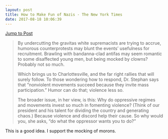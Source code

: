 ```yaml
---
layout: post
title: How to Make Fun of Nazis - The New York Times
date: 2017-08-18 10:06:39
---
```

[Jump to Post](https://www.nytimes.com/2017/08/17/opinion/how-to-make-fun-of-nazis.html?action=click&pgtype=Homepage&clickSource=story-heading&module=opinion-c-col-right-region&region=opinion-c-col-right-region&WT.nav=opinion-c-col-right-region&_r=0&mtrref=www.nytimes.com&assetType=opinion)

>By undercutting the gravitas white supremacists are trying to accrue, humorous counterprotests may blunt the events’ usefulness for recruitment. Brawling with bandanna-clad antifas may seem romantic to some disaffected young men, but being mocked by clowns? Probably not so much. 
>
>Which brings us to Charlottesville, and the far right rallies that will surely follow. To those wondering how to respond, Dr. Stephan says that “nonviolent movements succeed because they invite mass participation.” Humor can do that; violence less so. 
>
>The broader issue, in her view, is this: Why do oppressive regimes and movements invest so much in fomenting violence? (Think of our president and his talent for dividing the country and generating chaos.) Because violence and discord help their cause. So why would you, she asks, “do what the oppressor wants you to do?”

This is a good idea. I support the mocking of morons. 


